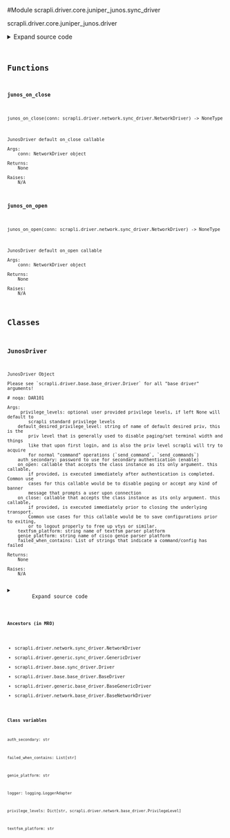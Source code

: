 <link rel="preload stylesheet" as="style" href="https://cdnjs.cloudflare.com/ajax/libs/10up-sanitize.css/11.0.1/sanitize.min.css" integrity="sha256-PK9q560IAAa6WVRRh76LtCaI8pjTJ2z11v0miyNNjrs=" crossorigin>
<link rel="preload stylesheet" as="style" href="https://cdnjs.cloudflare.com/ajax/libs/10up-sanitize.css/11.0.1/typography.min.css" integrity="sha256-7l/o7C8jubJiy74VsKTidCy1yBkRtiUGbVkYBylBqUg=" crossorigin>
<link rel="stylesheet preload" as="style" href="https://cdnjs.cloudflare.com/ajax/libs/highlight.js/10.1.1/styles/github.min.css" crossorigin>
<script defer src="https://cdnjs.cloudflare.com/ajax/libs/highlight.js/10.1.1/highlight.min.js" integrity="sha256-Uv3H6lx7dJmRfRvH8TH6kJD1TSK1aFcwgx+mdg3epi8=" crossorigin></script>
<script>window.addEventListener('DOMContentLoaded', () => hljs.initHighlighting())</script>















#Module scrapli.driver.core.juniper_junos.sync_driver

scrapli.driver.core.juniper_junos.driver

<details class="source">
    <summary>
        <span>Expand source code</span>
    </summary>
    <pre>
        <code class="python">
"""scrapli.driver.core.juniper_junos.driver"""
from copy import deepcopy
from io import BytesIO
from typing import Any, Callable, Dict, List, Optional, Union

from scrapli.driver import NetworkDriver
from scrapli.driver.core.juniper_junos.base_driver import PRIVS
from scrapli.driver.network.base_driver import PrivilegeLevel


def junos_on_open(conn: NetworkDriver) -> None:
    """
    JunosDriver default on_open callable

    Args:
        conn: NetworkDriver object

    Returns:
        None

    Raises:
        N/A

    """
    conn.acquire_priv(desired_priv=conn.default_desired_privilege_level)
    conn.send_command(command="set cli complete-on-space off")
    conn.send_command(command="set cli screen-length 0")
    conn.send_command(command="set cli screen-width 511")


def junos_on_close(conn: NetworkDriver) -> None:
    """
    JunosDriver default on_close callable

    Args:
        conn: NetworkDriver object

    Returns:
        None

    Raises:
        N/A

    """
    conn.acquire_priv(desired_priv=conn.default_desired_privilege_level)
    conn.channel.write(channel_input="exit")
    conn.channel.send_return()


class JunosDriver(NetworkDriver):
    def __init__(
        self,
        host: str,
        privilege_levels: Optional[Dict[str, PrivilegeLevel]] = None,
        default_desired_privilege_level: str = "exec",
        port: int = 22,
        auth_username: str = "",
        auth_password: str = "",
        auth_private_key: str = "",
        auth_private_key_passphrase: str = "",
        auth_strict_key: bool = True,
        auth_bypass: bool = False,
        timeout_socket: float = 15.0,
        timeout_transport: float = 30.0,
        timeout_ops: float = 30.0,
        comms_return_char: str = "\n",
        comms_ansi: bool = False,
        ssh_config_file: Union[str, bool] = False,
        ssh_known_hosts_file: Union[str, bool] = False,
        on_init: Optional[Callable[..., Any]] = None,
        on_open: Optional[Callable[..., Any]] = None,
        on_close: Optional[Callable[..., Any]] = None,
        transport: str = "system",
        transport_options: Optional[Dict[str, Any]] = None,
        channel_log: Union[str, bool, BytesIO] = False,
        channel_lock: bool = False,
        logging_uid: str = "",
        auth_secondary: str = "",
        failed_when_contains: Optional[List[str]] = None,
        textfsm_platform: str = "juniper_junos",
        genie_platform: str = "",
    ):
        """
        JunosDriver Object

        Please see `scrapli.driver.base.base_driver.Driver` for all "base driver" arguments!

        # noqa: DAR101

        Args:
             privilege_levels: optional user provided privilege levels, if left None will default to
                scrapli standard privilege levels
            default_desired_privilege_level: string of name of default desired priv, this is the
                priv level that is generally used to disable paging/set terminal width and things
                like that upon first login, and is also the priv level scrapli will try to acquire
                for normal "command" operations (`send_command`, `send_commands`)
            auth_secondary: password to use for secondary authentication (enable)
            on_open: callable that accepts the class instance as its only argument. this callable,
                if provided, is executed immediately after authentication is completed. Common use
                cases for this callable would be to disable paging or accept any kind of banner
                message that prompts a user upon connection
            on_close: callable that accepts the class instance as its only argument. this callable,
                if provided, is executed immediately prior to closing the underlying transport.
                Common use cases for this callable would be to save configurations prior to exiting,
                or to logout properly to free up vtys or similar.
            textfsm_platform: string name of textfsm parser platform
            genie_platform: string name of cisco genie parser platform
            failed_when_contains: List of strings that indicate a command/config has failed

        Returns:
            None

        Raises:
            N/A

        """
        if privilege_levels is None:
            privilege_levels = deepcopy(PRIVS)

        if on_open is None:
            on_open = junos_on_open
        if on_close is None:
            on_close = junos_on_close

        if failed_when_contains is None:
            failed_when_contains = [
                "is ambiguous",
                "No valid completions",
                "unknown command",
                "syntax error",
            ]

        super().__init__(
            host=host,
            port=port,
            auth_username=auth_username,
            auth_password=auth_password,
            auth_private_key=auth_private_key,
            auth_private_key_passphrase=auth_private_key_passphrase,
            auth_strict_key=auth_strict_key,
            auth_bypass=auth_bypass,
            timeout_socket=timeout_socket,
            timeout_transport=timeout_transport,
            timeout_ops=timeout_ops,
            comms_return_char=comms_return_char,
            comms_ansi=comms_ansi,
            ssh_config_file=ssh_config_file,
            ssh_known_hosts_file=ssh_known_hosts_file,
            on_init=on_init,
            on_open=on_open,
            on_close=on_close,
            transport=transport,
            transport_options=transport_options,
            channel_log=channel_log,
            channel_lock=channel_lock,
            logging_uid=logging_uid,
            privilege_levels=privilege_levels,
            default_desired_privilege_level=default_desired_privilege_level,
            auth_secondary=auth_secondary,
            failed_when_contains=failed_when_contains,
            textfsm_platform=textfsm_platform,
            genie_platform=genie_platform,
        )

        if "telnet" in self.transport_name:
            self.transport.username_prompt = "login:"

    def _abort_config(self) -> None:
        """
        Abort Junos configuration session

        Args:
            N/A

        Returns:
            None

        Raises:
            N/A

        """
        self.send_configs(["rollback 0", "exit"])
        self._current_priv_level = self.privilege_levels["exec"]
        </code>
    </pre>
</details>



## Functions

    

#### junos_on_close
`junos_on_close(conn: scrapli.driver.network.sync_driver.NetworkDriver) ‑> NoneType`

```text
JunosDriver default on_close callable

Args:
    conn: NetworkDriver object

Returns:
    None

Raises:
    N/A
```




    

#### junos_on_open
`junos_on_open(conn: scrapli.driver.network.sync_driver.NetworkDriver) ‑> NoneType`

```text
JunosDriver default on_open callable

Args:
    conn: NetworkDriver object

Returns:
    None

Raises:
    N/A
```




## Classes

### JunosDriver


```text
JunosDriver Object

Please see `scrapli.driver.base.base_driver.Driver` for all "base driver" arguments!

# noqa: DAR101

Args:
     privilege_levels: optional user provided privilege levels, if left None will default to
        scrapli standard privilege levels
    default_desired_privilege_level: string of name of default desired priv, this is the
        priv level that is generally used to disable paging/set terminal width and things
        like that upon first login, and is also the priv level scrapli will try to acquire
        for normal "command" operations (`send_command`, `send_commands`)
    auth_secondary: password to use for secondary authentication (enable)
    on_open: callable that accepts the class instance as its only argument. this callable,
        if provided, is executed immediately after authentication is completed. Common use
        cases for this callable would be to disable paging or accept any kind of banner
        message that prompts a user upon connection
    on_close: callable that accepts the class instance as its only argument. this callable,
        if provided, is executed immediately prior to closing the underlying transport.
        Common use cases for this callable would be to save configurations prior to exiting,
        or to logout properly to free up vtys or similar.
    textfsm_platform: string name of textfsm parser platform
    genie_platform: string name of cisco genie parser platform
    failed_when_contains: List of strings that indicate a command/config has failed

Returns:
    None

Raises:
    N/A
```

<details class="source">
    <summary>
        <span>Expand source code</span>
    </summary>
    <pre>
        <code class="python">
class JunosDriver(NetworkDriver):
    def __init__(
        self,
        host: str,
        privilege_levels: Optional[Dict[str, PrivilegeLevel]] = None,
        default_desired_privilege_level: str = "exec",
        port: int = 22,
        auth_username: str = "",
        auth_password: str = "",
        auth_private_key: str = "",
        auth_private_key_passphrase: str = "",
        auth_strict_key: bool = True,
        auth_bypass: bool = False,
        timeout_socket: float = 15.0,
        timeout_transport: float = 30.0,
        timeout_ops: float = 30.0,
        comms_return_char: str = "\n",
        comms_ansi: bool = False,
        ssh_config_file: Union[str, bool] = False,
        ssh_known_hosts_file: Union[str, bool] = False,
        on_init: Optional[Callable[..., Any]] = None,
        on_open: Optional[Callable[..., Any]] = None,
        on_close: Optional[Callable[..., Any]] = None,
        transport: str = "system",
        transport_options: Optional[Dict[str, Any]] = None,
        channel_log: Union[str, bool, BytesIO] = False,
        channel_lock: bool = False,
        logging_uid: str = "",
        auth_secondary: str = "",
        failed_when_contains: Optional[List[str]] = None,
        textfsm_platform: str = "juniper_junos",
        genie_platform: str = "",
    ):
        """
        JunosDriver Object

        Please see `scrapli.driver.base.base_driver.Driver` for all "base driver" arguments!

        # noqa: DAR101

        Args:
             privilege_levels: optional user provided privilege levels, if left None will default to
                scrapli standard privilege levels
            default_desired_privilege_level: string of name of default desired priv, this is the
                priv level that is generally used to disable paging/set terminal width and things
                like that upon first login, and is also the priv level scrapli will try to acquire
                for normal "command" operations (`send_command`, `send_commands`)
            auth_secondary: password to use for secondary authentication (enable)
            on_open: callable that accepts the class instance as its only argument. this callable,
                if provided, is executed immediately after authentication is completed. Common use
                cases for this callable would be to disable paging or accept any kind of banner
                message that prompts a user upon connection
            on_close: callable that accepts the class instance as its only argument. this callable,
                if provided, is executed immediately prior to closing the underlying transport.
                Common use cases for this callable would be to save configurations prior to exiting,
                or to logout properly to free up vtys or similar.
            textfsm_platform: string name of textfsm parser platform
            genie_platform: string name of cisco genie parser platform
            failed_when_contains: List of strings that indicate a command/config has failed

        Returns:
            None

        Raises:
            N/A

        """
        if privilege_levels is None:
            privilege_levels = deepcopy(PRIVS)

        if on_open is None:
            on_open = junos_on_open
        if on_close is None:
            on_close = junos_on_close

        if failed_when_contains is None:
            failed_when_contains = [
                "is ambiguous",
                "No valid completions",
                "unknown command",
                "syntax error",
            ]

        super().__init__(
            host=host,
            port=port,
            auth_username=auth_username,
            auth_password=auth_password,
            auth_private_key=auth_private_key,
            auth_private_key_passphrase=auth_private_key_passphrase,
            auth_strict_key=auth_strict_key,
            auth_bypass=auth_bypass,
            timeout_socket=timeout_socket,
            timeout_transport=timeout_transport,
            timeout_ops=timeout_ops,
            comms_return_char=comms_return_char,
            comms_ansi=comms_ansi,
            ssh_config_file=ssh_config_file,
            ssh_known_hosts_file=ssh_known_hosts_file,
            on_init=on_init,
            on_open=on_open,
            on_close=on_close,
            transport=transport,
            transport_options=transport_options,
            channel_log=channel_log,
            channel_lock=channel_lock,
            logging_uid=logging_uid,
            privilege_levels=privilege_levels,
            default_desired_privilege_level=default_desired_privilege_level,
            auth_secondary=auth_secondary,
            failed_when_contains=failed_when_contains,
            textfsm_platform=textfsm_platform,
            genie_platform=genie_platform,
        )

        if "telnet" in self.transport_name:
            self.transport.username_prompt = "login:"

    def _abort_config(self) -> None:
        """
        Abort Junos configuration session

        Args:
            N/A

        Returns:
            None

        Raises:
            N/A

        """
        self.send_configs(["rollback 0", "exit"])
        self._current_priv_level = self.privilege_levels["exec"]
        </code>
    </pre>
</details>


#### Ancestors (in MRO)
- scrapli.driver.network.sync_driver.NetworkDriver
- scrapli.driver.generic.sync_driver.GenericDriver
- scrapli.driver.base.sync_driver.Driver
- scrapli.driver.base.base_driver.BaseDriver
- scrapli.driver.generic.base_driver.BaseGenericDriver
- scrapli.driver.network.base_driver.BaseNetworkDriver
#### Class variables

    
`auth_secondary: str`




    
`failed_when_contains: List[str]`




    
`genie_platform: str`




    
`logger: logging.LoggerAdapter`




    
`privilege_levels: Dict[str, scrapli.driver.network.base_driver.PrivilegeLevel]`




    
`textfsm_platform: str`